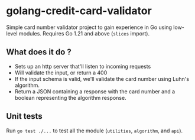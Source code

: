 # golang-credit-card-validator

Simple card number validator project to gain experience in Go using low-level modules.
Requires Go 1.21 and above (`slices` import).

## What does it do ?

* Sets up an http server that'll listen to incoming requests
* Will validate the input, or return a 400
* If the input schema is valid, we'll validate the card number using Luhn's algorithm.
* Return a JSON containing a response with the card number and a boolean representing the algorithm response.

## Unit tests

Run `go test ./...` to test all the module (`utilities`, `algorithm`, and `api`).